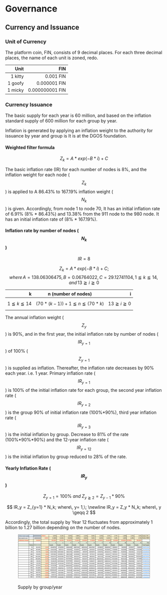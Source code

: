 # Governance

## Currency and Issuance

### Unit of Currency

The platform coin, FIN, consists of 9 decimal places. For each three decimal places, the name of each unit is zoned, redo.

|    Unit |             FIN |
| ------: | --------------: |
| 1 kitty |       0.001 FIN |
| 1 goofy |    0.000001 FIN |
| 1 micky | 0.000000001 FIN |

### Currency Issuance

The basic supply for each year is 60 million, and based on the inflation standard supply of 600 million for each group by year.

Inflation is generated by applying an inflation weight to the authority for issuance by year and group is It is at the DGOS foundation.

#### Weighted filter formula

$$
Z_k = A * exp(-B *i) + C
$$

The basic inflation rate (IR) for each number of nodes is 8%, and the inflation weight for each node ($$Z_k$$ ) is applied to A 86.43% to 167.19% inflation weight ($$N_k$$ ) is given. Accordingly, from node 1 to node 70, It has an initial inflation rate of 6.91% (8% \* 86.43%) and 13.38% from the 911 node to the 980 node. It has an initial inflation rate of (8% \* 167.19%).

#### Inflation rate by number of nodes ($$N_k$$)

$$IR=8%$$

$$Z_k = A * exp (-B * i ) + C;$$$$where\, A = 138.06306475, B = 0.06764022, C = 29.12741104, 1 \leqq k \leqq 14, and\, 13 \geqq i \geqq 0$$

|                      k |          n (number of nodes)          |                      i |
| ---------------------: | :-----------------------------------: | ---------------------: |
| $$1 \leqq k \leqq 14$$ | $$(70*(k-1))+1 \leqq n \leqq (70*k)$$ | $$13 \geqq i \geqq 0$$ |

The annual inflation weight ($$Z_y$$) is 90%, and in the first year, the initial inflation rate by number of nodes ($$IR_{y=1}$$) of 100% ($$Z_{y=1}$$) is supplied as inflation. Thereafter, the inflation rate decreases by 90% each year. i.e. 1 year. Primary inflation rate ($$IR_{y=1}$$) is 100% of the initial inflation rate for each group, the second year inflation rate ($$IR_{y=2}$$) is the group 90% of initial inflation rate (100%\*90%), third year inflation rate ($$IR_{y=3}$$) is the initial inflation by group. Decrease to 81% of the rate (100%\*90%\*90%) and the 12-year inflation rate ($$IR_{y=12}$$) is the initial inflation by group reduced to 28% of the rate.

#### Yearly Inflation Rate ($$IR_y$$)

$$
Z_{y=1} = 100\%\; and\; Z_{y\geqq2} = Z_{y-1}*90\%
$$

$$
IR_y = Z_{y=1} * N_k; where\, y= 1,\; \newline IR_y = Z_y * N_k; where\, y \geqq 2
$$

Accordingly, the total supply by Year 12 fluctuates from approximately 1 billion to 1.27 billion depending on the number of nodes.

<figure><img src="../../.gitbook/assets/image.png" alt=""><figcaption><p>Supply by group/year</p></figcaption></figure>

##
